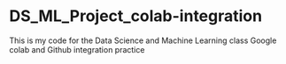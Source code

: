 # DS_ML_Project_colab-integration
This is my code for the Data Science and Machine Learning class Google colab and Github integration practice
